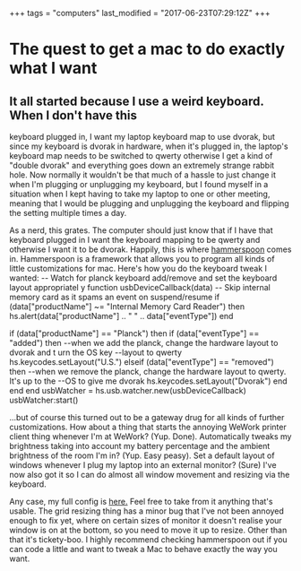 +++
tags = "computers"
last_modified = "2017-06-23T07:29:12Z"
+++
# The quest to get a mac to do exactly what I want

## It all started because I use a weird keyboard. When I don't have this
keyboard plugged in, I want my laptop keyboard map to use dvorak, but
since my keyboard is dvorak in hardware, when it's plugged in, the
laptop's keyboard map needs to be switched to qwerty otherwise I get a
kind of "double dvorak" and everything goes down an extremely strange
rabbit hole. Now normally it wouldn't be that much of a hassle to just
change it when I'm plugging or unplugging my keyboard, but I found
myself in a situation when I kept having to take my laptop to one or
other meeting, meaning that I would be plugging and unplugging the
keyboard and flipping the setting multiple times a day.

As a nerd, this grates. The computer should just know that if I have
that keyboard plugged in I want the keyboard mapping to be qwerty and
otherwise I want it to be dvorak. Happily, this is where [hammerspoon][3]
comes in. Hammerspoon is a framework that allows you to program all
kinds of little customizations for mac. Here's how you do the keyboard
tweak I wanted:
-- Watch for planck keyboard add/remove and set the keyboard layout appropriatel
y
function usbDeviceCallback(data)
-- Skip internal memory card as it spams an event on suspend/resume
if (data["productName"] ~= "Internal Memory Card Reader") then
hs.alert(data["productName"] .. " " .. data["eventType"])
end

if (data["productName"] == "Planck") then
if (data["eventType"] == "added") then
--when we add the planck, change the hardware layout to dvorak and t
urn the OS key
--layout to qwerty
hs.keycodes.setLayout("U.S.")
elseif (data["eventType"] == "removed") then
--when we remove the planck, change the hardware layout to qwerty.
It's up to the
--OS to give me dvorak
hs.keycodes.setLayout("Dvorak")
end
end
end
usbWatcher = hs.usb.watcher.new(usbDeviceCallback)
usbWatcher:start()

...but of course this turned out to be a gateway drug for all kinds of
further customizations. How about a thing that starts the annoying
WeWork printer client thing whenever I'm at WeWork? (Yup. Done).
Automatically tweaks my brightness taking into account my battery
percentage and the ambient brightness of the room I'm in? (Yup. Easy
peasy). Set a default layout of windows whenever I plug my laptop into
an external monitor? (Sure) I've now also got it so I can do almost all
window movement and resizing via the keyboard.

Any case, my full config is [here.][4] Feel free to take from it anything
that's usable. The grid resizing thing has a minor bug that I've not
been annoyed enough to fix yet, where on certain sizes of monitor it
doesn't realise your window is on at the bottom, so you need to move it
up to resize. Other than that it's tickety-boo. I highly recommend
checking hammerspoon out if you can code a little and want to tweak a
Mac to behave exactly the way you want.

[1]: https://www.uncarved.com/articles/hammerspoon
[2]: https://www.uncarved.com/
[3]: http://www.hammerspoon.org/
[4]: https://www.uncarved.com/static/init.lua.txt
[5]: https://www.uncarved.com/tags/computers
[6]: mailto:sean@uncarved.com
[7]: http://creativecommons.org/licenses/by-sa/4.0/

